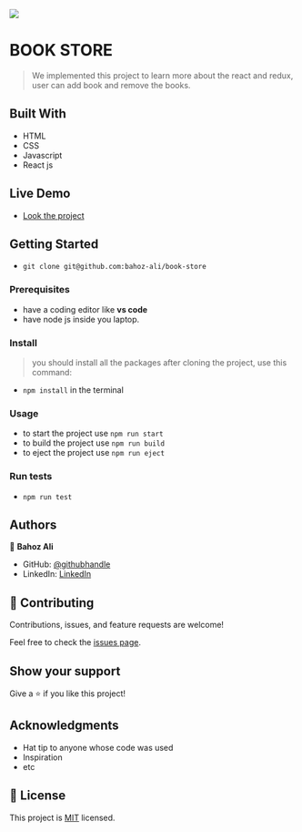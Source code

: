 ![](https://img.shields.io/badge/Microverse-blueviolet)

# BOOK STORE

> We implemented this project to learn more about the react and redux, user can add book and remove the books.

## Built With

- HTML
- CSS
- Javascript
- React js

## Live Demo

- [Look the project](https://storing-book.netlify.app)

## Getting Started

- `git clone git@github.com:bahoz-ali/book-store`

### Prerequisites

- have a coding editor like <b>vs code</b>
- have node js inside you laptop.

### Install

> you should install all the packages after cloning the project, use this command:

- `npm install` in the terminal

### Usage

- to start the project use `npm run start`
- to build the project use `npm run build`
- to eject the project use `npm run eject`

### Run tests

- `npm run test `

## Authors

👤 **Bahoz Ali**

- GitHub: [@githubhandle](https://github.com/bahoz-ali)
- LinkedIn: [LinkedIn](https://linkedin.com/in/bahoz-ali)

## 🤝 Contributing

Contributions, issues, and feature requests are welcome!

Feel free to check the [issues page](../../issues/).

## Show your support

Give a ⭐️ if you like this project!

## Acknowledgments

- Hat tip to anyone whose code was used
- Inspiration
- etc

## 📝 License

This project is [MIT](./MIT.md) licensed.
